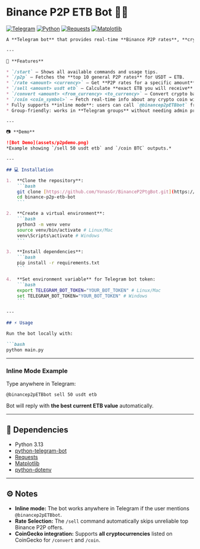 # Binance P2P ETB Bot 🤖💱

[![Telegram](https://img.shields.io/badge/Telegram-Bot-blue?logo=telegram)](https://t.me/binancep2pETBbot)
[![Python](https://img.shields.io/badge/Python-3.13-blue?logo=python)](https://www.python.org/)
[![Requests](https://img.shields.io/badge/Requests-2.31.0-orange)](https://docs.python-requests.org/en/latest/)
[![Matplotlib](https://img.shields.io/badge/Matplotlib-3.9.1-purple?logo=matplotlib)](https://matplotlib.org/)

````markdown
A **Telegram bot** that provides real-time **Binance P2P rates**, **crypto conversions**, and **coin info** with charts, all in **ETB** or other currencies. Works in **inline mode** and in **groups**.

---

🚀 **Features**

* `/start` – Shows all available commands and usage tips.
* `/p2p` – Fetches the **top 10 general P2P rates** for USDT → ETB.
* `/rate <amount> <currency>` – Get **P2P rates for a specific amount** in any fiat or crypto.
* `/sell <amount> usdt etb` – Calculate **exact ETB you will receive** for selling USDT (picks reliable rates to avoid frozen offers).
* `/convert <amount> <from_currency> <to_currency>` – Convert crypto based on CoinGecko data.
* `/coin <coin_symbol>` – Fetch real-time info about any crypto coin with a **7-day price chart**.
* Fully supports **inline mode**: users can call `@binancep2pETBbot` from anywhere in Telegram.
* Group-friendly: works in **Telegram groups** without needing admin privileges (optional).

---

📷 **Demo**

![Bot Demo](assets/p2pdemo.png)
*Example showing `/sell 50 usdt etb` and `/coin BTC` outputs.*

---

## 💻 Installation

1.  **Clone the repository**:
    ```bash
    git clone [https://github.com/YonasGr/BinanceP2PtgBot.git](https://github.com/YonasGr/BinanceP2PtgBot.git)
    cd binance-p2p-etb-bot
    ```

2.  **Create a virtual environment**:
    ```bash
    python3 -m venv venv
    source venv/bin/activate # Linux/Mac
    venv\Scripts\activate # Windows
    ```

3.  **Install dependencies**:
    ```bash
    pip install -r requirements.txt
    ```

4.  **Set environment variable** for Telegram bot token:
    ```bash
    export TELEGRAM_BOT_TOKEN="YOUR_BOT_TOKEN" # Linux/Mac
    set TELEGRAM_BOT_TOKEN="YOUR_BOT_TOKEN" # Windows
    ```

---

## ⚡ Usage

Run the bot locally with:

```bash
python main.py
````

-----

### Inline Mode Example

Type anywhere in Telegram:

```
@binancep2pETBbot sell 50 usdt etb
```

Bot will reply with **the best current ETB value** automatically.

-----

## 🔧 Dependencies

  * Python 3.13
  * [python-telegram-bot](https://github.com/python-telegram-bot/python-telegram-bot)
  * [Requests](https://docs.python-requests.org/)
  * [Matplotlib](https://matplotlib.org/)
  * [python-dotenv](https://github.com/theskumar/python-dotenv)

-----

## ⚙️ Notes

  * **Inline mode:** The bot works anywhere in Telegram if the user mentions `@binancep2pETBbot`.
  * **Rate Selection:** The `/sell` command automatically skips unreliable top Binance P2P offers.
  * **CoinGecko integration:** Supports **all cryptocurrencies** listed on CoinGecko for `/convert` and `/coin`.

<!-- end list -->

```
```
